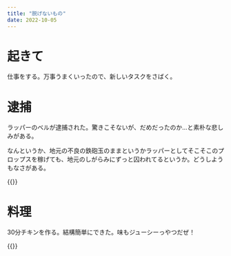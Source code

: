 ```yaml
---
title: "脱げないもの"
date: 2022-10-05
---
```



# 起きて
仕事をする。万事うまくいったので、新しいタスクをさばく。

# 逮捕
ラッパーのベルが逮捕された。驚きこそないが、だめだったのか...と素朴な悲しみがある。

なんというか、地元の不良の鉄砲玉のままというかラッパーとしてそこそこのプロップスを稼げても、地元のしがらみにずっと囚われてるというか。どうしようもなさがある。

{{<tweet user="dango_bot" id="1574987375872442369">}}

# 料理
30分チキンを作る。結構簡単にできた。味もジューシーっやつだぜ！

{{<tweet user="dango_bot" id="1577633660039155712">}}
